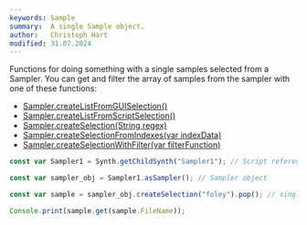 ```yaml
---
keywords: Sample
summary:  A single Sample object.
author:   Christoph Hart
modified: 31.07.2024
---
```


Functions for doing something with a single samples selected from a Sampler. You can get and filter the array of samples from the sampler with one of these functions:

- [Sampler.createListFromGUISelection()](/scripting/scripting-api/sampler#createlistfromguiselection)
- [Sampler.createListFromScriptSelection()](/scripting/scripting-api/sampler#createlistfromscriptselection)
- [Sampler.createSelection(String regex)](/scripting/scripting-api/sampler#createselection)
- [Sampler.createSelectionFromIndexes(var indexData)](/scripting/scripting-api/sampler#createselectionfromindexes)
- [Sampler.createSelectionWithFilter(var filterFunction)](/scripting/scripting-api/sampler#createselectionwithfilter)

```javascript
const var Sampler1 = Synth.getChildSynth("Sampler1"); // Script reference to Sampler module

const var sampler_obj = Sampler1.asSampler(); // Sampler object

const var sample = sampler_obj.createSelection("foley").pop(); // single sample from regex array

Console.print(sample.get(sample.FileName));
```